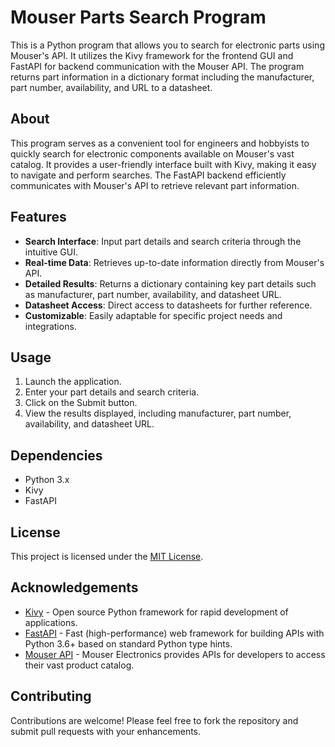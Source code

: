# Mouser Parts Search Program

This is a Python program that allows you to search for electronic parts using Mouser's API. It utilizes the Kivy framework for the frontend GUI and FastAPI for backend communication with the Mouser API. The program returns part information in a dictionary format including the manufacturer, part number, availability, and URL to a datasheet.

## About

This program serves as a convenient tool for engineers and hobbyists to quickly search for electronic components available on Mouser's vast catalog. It provides a user-friendly interface built with Kivy, making it easy to navigate and perform searches. The FastAPI backend efficiently communicates with Mouser's API to retrieve relevant part information.

## Features

- **Search Interface**: Input part details and search criteria through the intuitive GUI.
- **Real-time Data**: Retrieves up-to-date information directly from Mouser's API.
- **Detailed Results**: Returns a dictionary containing key part details such as manufacturer, part number, availability, and datasheet URL.
- **Datasheet Access**: Direct access to datasheets for further reference.
- **Customizable**: Easily adaptable for specific project needs and integrations.


## Usage

1. Launch the application.
2. Enter your part details and search criteria.
3. Click on the Submit button.
4. View the results displayed, including manufacturer, part number, availability, and datasheet URL.

## Dependencies

- Python 3.x
- Kivy
- FastAPI

## License

This project is licensed under the [MIT License](LICENSE).

## Acknowledgements

- [Kivy](https://kivy.org/) - Open source Python framework for rapid development of applications.
- [FastAPI](https://fastapi.tiangolo.com/) - Fast (high-performance) web framework for building APIs with Python 3.6+ based on standard Python type hints.
- [Mouser API](https://www.mouser.com/api-hub/) - Mouser Electronics provides APIs for developers to access their vast product catalog.

## Contributing

Contributions are welcome! Please feel free to fork the repository and submit pull requests with your enhancements.
